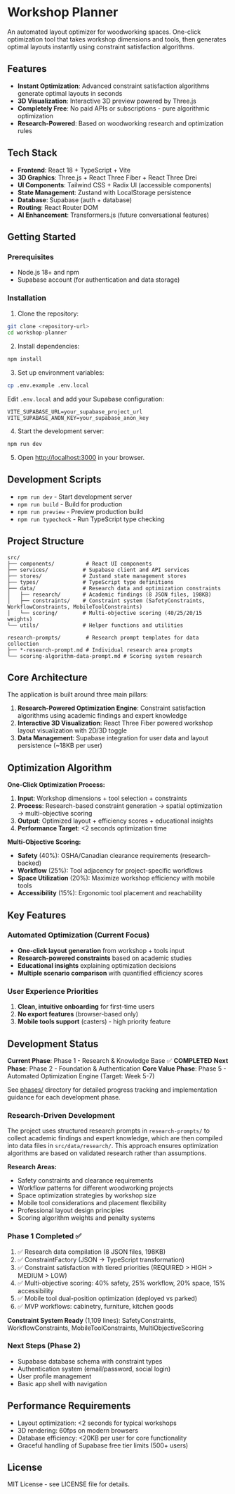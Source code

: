 # Workshop Planner

An automated layout optimizer for woodworking spaces. One-click optimization tool that takes workshop dimensions and tools, then generates optimal layouts instantly using constraint satisfaction algorithms.

## Features

- **Instant Optimization**: Advanced constraint satisfaction algorithms generate optimal layouts in seconds
- **3D Visualization**: Interactive 3D preview powered by Three.js
- **Completely Free**: No paid APIs or subscriptions - pure algorithmic optimization
- **Research-Powered**: Based on woodworking research and optimization rules

## Tech Stack

- **Frontend**: React 18 + TypeScript + Vite
- **3D Graphics**: Three.js + React Three Fiber + React Three Drei
- **UI Components**: Tailwind CSS + Radix UI (accessible components)
- **State Management**: Zustand with LocalStorage persistence
- **Database**: Supabase (auth + database)
- **Routing**: React Router DOM
- **AI Enhancement**: Transformers.js (future conversational features)

## Getting Started

### Prerequisites

- Node.js 18+ and npm
- Supabase account (for authentication and data storage)

### Installation

1. Clone the repository:
```bash
git clone <repository-url>
cd workshop-planner
```

2. Install dependencies:
```bash
npm install
```

3. Set up environment variables:
```bash
cp .env.example .env.local
```

Edit `.env.local` and add your Supabase configuration:
```env
VITE_SUPABASE_URL=your_supabase_project_url
VITE_SUPABASE_ANON_KEY=your_supabase_anon_key
```

4. Start the development server:
```bash
npm run dev
```

5. Open [http://localhost:3000](http://localhost:3000) in your browser.

## Development Scripts

- `npm run dev` - Start development server
- `npm run build` - Build for production
- `npm run preview` - Preview production build
- `npm run typecheck` - Run TypeScript type checking

## Project Structure

```
src/
├── components/          # React UI components
├── services/           # Supabase client and API services
├── stores/             # Zustand state management stores
├── types/              # TypeScript type definitions
├── data/               # Research data and optimization constraints
│   ├── research/       # Academic findings (8 JSON files, 198KB)
│   ├── constraints/    # Constraint system (SafetyConstraints, WorkflowConstraints, MobileToolConstraints)
│   └── scoring/        # Multi-objective scoring (40/25/20/15 weights)
└── utils/              # Helper functions and utilities

research-prompts/        # Research prompt templates for data collection
├── *-research-prompt.md # Individual research area prompts
└── scoring-algorithm-data-prompt.md # Scoring system research
```

## Core Architecture

The application is built around three main pillars:

1. **Research-Powered Optimization Engine**: Constraint satisfaction algorithms using academic findings and expert knowledge
2. **Interactive 3D Visualization**: React Three Fiber powered workshop layout visualization with 2D/3D toggle
3. **Data Management**: Supabase integration for user data and layout persistence (~18KB per user)

## Optimization Algorithm

**One-Click Optimization Process:**
1. **Input**: Workshop dimensions + tool selection + constraints
2. **Process**: Research-based constraint generation → spatial optimization → multi-objective scoring
3. **Output**: Optimized layout + efficiency scores + educational insights
4. **Performance Target**: <2 seconds optimization time

**Multi-Objective Scoring:**
- **Safety** (40%): OSHA/Canadian clearance requirements (research-backed)
- **Workflow** (25%): Tool adjacency for project-specific workflows
- **Space Utilization** (20%): Maximize workshop efficiency with mobile tools
- **Accessibility** (15%): Ergonomic tool placement and reachability

## Key Features

### Automated Optimization (Current Focus)
- **One-click layout generation** from workshop + tools input
- **Research-powered constraints** based on academic studies
- **Educational insights** explaining optimization decisions
- **Multiple scenario comparison** with quantified efficiency scores

### User Experience Priorities
1. **Clean, intuitive onboarding** for first-time users
2. **No export features** (browser-based only)
3. **Mobile tools support** (casters) - high priority feature

## Development Status

**Current Phase**: Phase 1 - Research & Knowledge Base ✅ **COMPLETED**
**Next Phase**: Phase 2 - Foundation & Authentication
**Core Value Phase**: Phase 5 - Automated Optimization Engine (Target: Week 5-7)

See [phases/](./phases/) directory for detailed progress tracking and implementation guidance for each development phase.

### Research-Driven Development

The project uses structured research prompts in `research-prompts/` to collect academic findings and expert knowledge, which are then compiled into data files in `src/data/research/`. This approach ensures optimization algorithms are based on validated research rather than assumptions.

**Research Areas:**
- Safety constraints and clearance requirements
- Workflow patterns for different woodworking projects  
- Space optimization strategies by workshop size
- Mobile tool considerations and placement flexibility
- Professional layout design principles
- Scoring algorithm weights and penalty systems

### Phase 1 Completed ✅
1. ✅ Research data compilation (8 JSON files, 198KB)
2. ✅ ConstraintFactory (JSON → TypeScript transformation)
3. ✅ Constraint satisfaction with tiered priorities (REQUIRED > HIGH > MEDIUM > LOW)
4. ✅ Multi-objective scoring: 40% safety, 25% workflow, 20% space, 15% accessibility
5. ✅ Mobile tool dual-position optimization (deployed vs parked)
6. ✅ MVP workflows: cabinetry, furniture, kitchen goods

**Constraint System Ready** (1,109 lines): SafetyConstraints, WorkflowConstraints, MobileToolConstraints, MultiObjectiveScoring

### Next Steps (Phase 2)
- Supabase database schema with constraint types
- Authentication system (email/password, social login)
- User profile management
- Basic app shell with navigation

## Performance Requirements

- Layout optimization: <2 seconds for typical workshops
- 3D rendering: 60fps on modern browsers  
- Database efficiency: <20KB per user for core functionality
- Graceful handling of Supabase free tier limits (500+ users)

## License

MIT License - see LICENSE file for details.